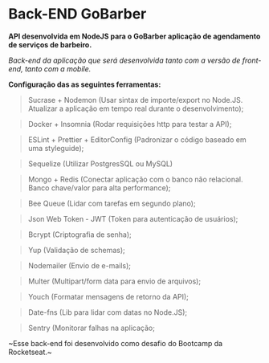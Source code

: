# Back-END GoBarber
**API desenvolvida em NodeJS para o GoBarber aplicação de agendamento de serviços de barbeiro.**

*Back-end da aplicação que será desenvolvida tanto com a versão de front-end, tanto com a mobile.*

**Configuração das as seguintes ferramentas:**

> Sucrase + Nodemon (Usar sintax de importe/export no Node.JS. Atualizar a aplicação em tempo real durante o desenvolvimento);

> Docker + Insomnia (Rodar requisições http para testar a API);

> ESLint + Prettier + EditorConfig (Padronizar o código baseado em uma styleguide);

> Sequelize (Utilizar PostgresSQL ou MySQL)

> Mongo + Redis (Conectar aplicação com o banco não relacional. Banco chave/valor para alta performance);

> Bee Queue (Lidar com tarefas em segundo plano);

> Json Web Token - JWT (Token para autenticação de usuários);

> Bcrypt (Criptografia de senha);

> Yup (Validação de schemas);

> Nodemailer (Envio de e-mails);

> Multer (Multipart/form data para envio de arquivos);

> Youch (Formatar mensagens de retorno da API);

> Date-fns (Lib para lidar com datas no Node.JS);

> Sentry (Monitorar falhas na aplicação;

~Esse back-end foi desenvolvido como desafio do Bootcamp da Rocketseat.~
